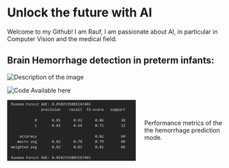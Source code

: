 # Unlock the future with AI
Welcome to my Github! I am Rauf, I am passionate about AI, in particular in Computer Vision and the medical field.

## Brain Hemorrhage detection in preterm infants:
<img src="https://www.vejthani.com/wp-content/uploads/2023/08/Brian1-1200x628-1.png" alt="Description of the image">

![Code Available here]( https://github.com/RaufHood/Brain-hemorrhage-predictor)

<div style="display: flex; align-items: center;">
  <img src="https://github.com/RaufHood/RaufHood.github.io/blob/master/metrics_ivh.png" alt="Performance metrics of the the hemorrhage prediction model" style="width: 300px;  margin-right: 20px;">
  <p>Performance metrics of the the hemorrhage prediction mode.</p>
</div>
